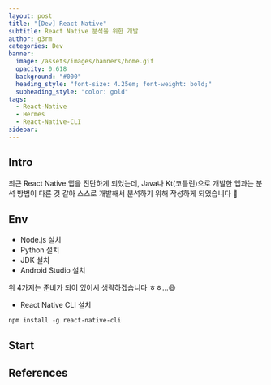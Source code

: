 ```yaml
---
layout: post
title: "[Dev] React Native"
subtitle: React Native 분석을 위한 개발
author: g3rm
categories: Dev
banner:
  image: /assets/images/banners/home.gif
  opacity: 0.618
  background: "#000"
  heading_style: "font-size: 4.25em; font-weight: bold;"
  subheading_style: "color: gold"
tags:
  - React-Native
  - Hermes
  - React-Native-CLI
sidebar:
---
```



## Intro
최근 React Native 앱을 진단하게 되었는데, Java나 Kt(코틀린)으로 개발한 앱과는 분석 방법이 다른 것 같아 스스로 개발해서 분석하기 위해 작성하게 되었습니다 👋

## Env
- Node.js 설치
- Python 설치
- JDK 설치
- Android Studio 설치

위 4가지는 준비가 되어 있어서 생략하겠습니다 ㅎㅎ...😅   

- React Native CLI 설치   
```CMD
npm install -g react-native-cli
```   

## Start


## References
